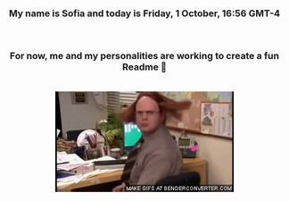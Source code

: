 


<div align="center">
<h3 >My name is Sofia and today is Friday, 1 October, 16:56 GMT-4</h3><br>
<h3 >For now, me and my personalities are working to create a fun Readme 👋
</h3><br>
<img src='img/dwight.gif' alt='working...'/>
</div>
